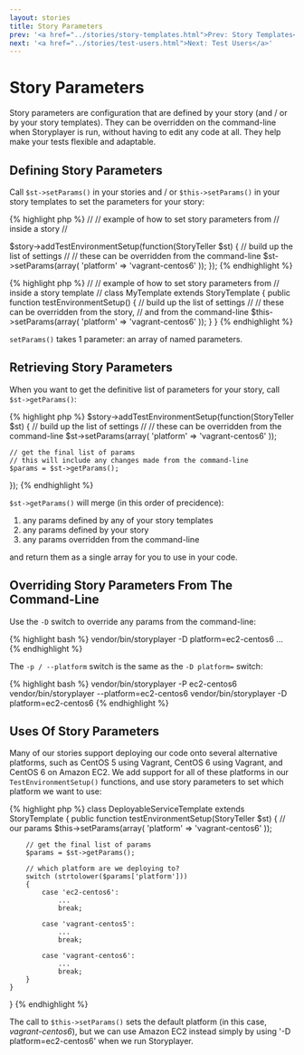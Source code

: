 ```yaml
---
layout: stories
title: Story Parameters
prev: '<a href="../stories/story-templates.html">Prev: Story Templates</a>'
next: '<a href="../stories/test-users.html">Next: Test Users</a>'
---
```


# Story Parameters

Story parameters are configuration that are defined by your story (and / or by your story templates).  They can be overridden on the command-line when Storyplayer is run, without having to edit any code at all.  They help make your tests flexible and adaptable.

## Defining Story Parameters

Call `$st->setParams()` in your stories and / or `$this->setParams()` in your story templates to set the parameters for your story:

{% highlight php %}
//
// example of how to set story parameters from
// inside a story
//

$story->addTestEnvironmentSetup(function(StoryTeller $st) {
	// build up the list of settings
	//
	// these can be overridden from the command-line
	$st->setParams(array(
		'platform' => 'vagrant-centos6'
	));
});
{% endhighlight %}

{% highlight php %}
//
// example of how to set story parameters from
// inside a story template
//
class MyTemplate extends StoryTemplate
{
	public function testEnvironmentSetup()
	{
		// build up the list of settings
		//
		// these can be overridden from the story,
		// and from the command-line
		$this->setParams(array(
			'platform' => 'vagrant-centos6'
		));
	}
}
{% endhighlight %}

`setParams()` takes 1 parameter: an array of named parameters.

## Retrieving Story Parameters

When you want to get the definitive list of parameters for your story, call `$st->getParams()`:

{% highlight php %}
$story->addTestEnvironmentSetup(function(StoryTeller $st) {
	// build up the list of settings
	//
	// these can be overridden from the command-line
	$st->setParams(array(
		'platform' => 'vagrant-centos6'
	));

	// get the final list of params
	// this will include any changes made from the command-line
	$params = $st->getParams();
});
{% endhighlight %}

`$st->getParams()` will merge (in this order of precidence):

1. any params defined by any of your story templates
1. any params defined by your story
1. any params overridden from the command-line

and return them as a single array for you to use in your code.

## Overriding Story Parameters From The Command-Line

Use the `-D` switch to override any params from the command-line:

{% highlight bash %}
vendor/bin/storyplayer -D platform=ec2-centos6 ...
{% endhighlight %}

The `-p / --platform` switch is the same as the `-D platform=` switch:

{% highlight bash %}
vendor/bin/storyplayer -P ec2-centos6
vendor/bin/storyplayer --platform=ec2-centos6
vendor/bin/storyplayer -D platform=ec2-centos6
{% endhighlight %}

## Uses Of Story Parameters

Many of our stories support deploying our code onto several alternative platforms, such as CentOS 5 using Vagrant, CentOS 6 using Vagrant, and CentOS 6 on Amazon EC2.  We add support for all of these platforms in our `TestEnvironmentSetup()` functions, and use story parameters to set which platform we want to use:

{% highlight php %}
class DeployableServiceTemplate extends StoryTemplate
{
	public function testEnvironmentSetup(StoryTeller $st)
	{
		// our params
		$this->setParams(array(
			'platform' => 'vagrant-centos6'
		));

		// get the final list of params
		$params = $st->getParams();

		// which platform are we deploying to?
		switch (strtolower($params['platform']))
		{
			case 'ec2-centos6':
				...
				break;

			case 'vagrant-centos5':
				...
				break;

			case 'vagrant-centos6':
				...
				break;
		}
	}
}
{% endhighlight %}

The call to `$this->setParams()` sets the default platform (in this case, _vagrant-centos6_), but we can use Amazon EC2 instead simply by using '-D platform=ec2-centos6' when we run Storyplayer.